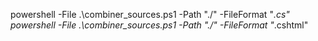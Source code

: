 powershell -File .\combiner_sources.ps1 -Path "./" -FileFormat "*.cs"
powershell -File .\combiner_sources.ps1 -Path "./" -FileFormat "*.cshtml"
